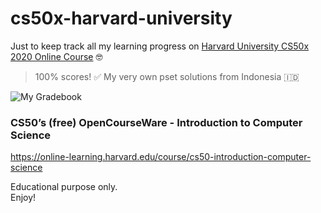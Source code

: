 # cs50x-harvard-university
Just to keep track all my learning progress on [Harvard University CS50x 2020 Online Course](https://online-learning.harvard.edu/course/cs50-introduction-computer-science) 🤓
> 100% scores! ✅ My very own pset solutions from Indonesia 🇮🇩

![My Gradebook](https://user-images.githubusercontent.com/29120359/82033807-77282780-96c7-11ea-97b8-3469711d703e.png)

### CS50’s (free) OpenCourseWare - Introduction to Computer Science
https://online-learning.harvard.edu/course/cs50-introduction-computer-science 

Educational purpose only.\
Enjoy!



